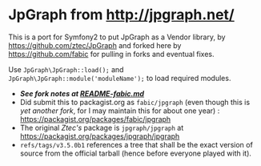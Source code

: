 JpGraph from http://jpgraph.net/
======
This is a port for Symfony2 to put JpGraph as a Vendor library,
by https://github.com/ztec/JpGraph and forked here by https://github.com/fabic
for pulling in forks and eventual fixes.

Use `JpGraph\JpGraph::load();` and `JpGraph\JpGraph::module('moduleName');` to load required modules.

* __*See fork notes at [README-fabic.md](https://github.com/fabic/JpGraph/blob/master/README-fabic.md)*__
* Did submit this to packagist.org as `fabic/jpgraph` (even though this is _yet another fork_, for I may maintain this for about one year) :
  https://packagist.org/packages/fabic/jpgraph
* The original _Ztec's_ package is `jpgraph/jpgraph`
  at https://packagist.org/packages/jpgraph/jpgraph
* `refs/tags/v3.5.0b1` references a tree that shall be the exact version of source
  from the official tarball (hence before everyone played with it).
